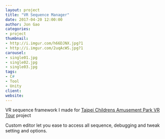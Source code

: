 ```yaml
---
layout: project
title: "VR Sequence Manager"
date: 2017-04-20 12:00:00
author: Jon Gao
categories:
- project
thumbnail:
- http://i.imgur.com/h66DJNX.jpg?1
- http://i.imgur.com/2uqAcWS.jpg?1
carousel:
- single01.jpg
- single02.jpg
- single03.jpg
tags:
- C#
- Tool
- Unity
client: 
website: 
---
```

VR sequence framework I made for [Taipei Childrens Amusement Park VR Tour](/projects/taipei-childrens-amusement-park-vr-tour/) project

Custom editor let you ease to access all sequence, debugging and tweak setting and options.